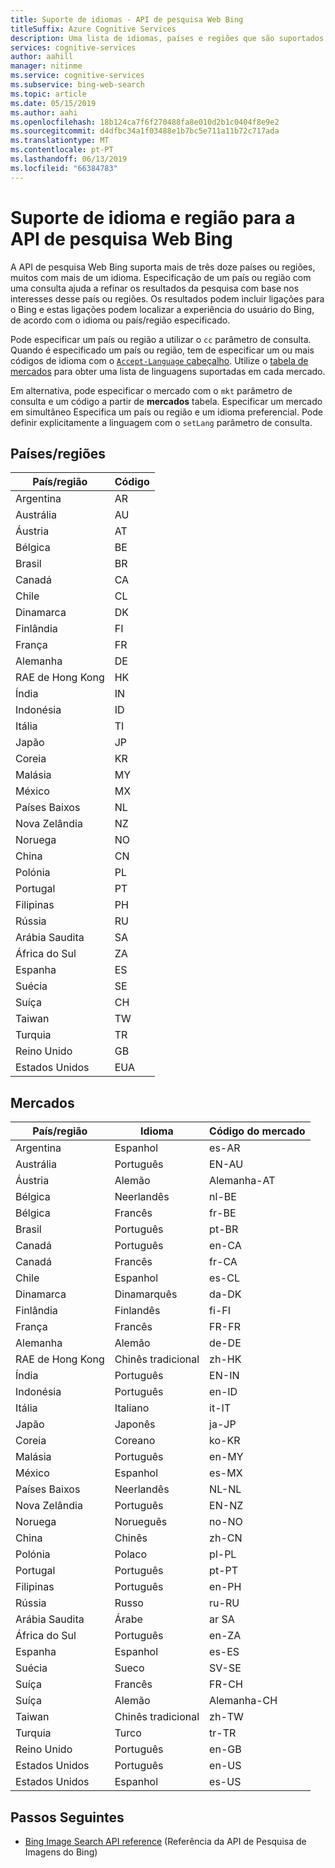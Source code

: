```yaml
---
title: Suporte de idiomas - API de pesquisa Web Bing
titleSuffix: Azure Cognitive Services
description: Uma lista de idiomas, países e regiões que são suportados pela API de pesquisa de notícias do Bing.
services: cognitive-services
author: aahill
manager: nitinme
ms.service: cognitive-services
ms.subservice: bing-web-search
ms.topic: article
ms.date: 05/15/2019
ms.author: aahi
ms.openlocfilehash: 18b124ca7f6f270488fa8e010d2b1c0404f8e9e2
ms.sourcegitcommit: d4dfbc34a1f03488e1b7bc5e711a11b72c717ada
ms.translationtype: MT
ms.contentlocale: pt-PT
ms.lasthandoff: 06/13/2019
ms.locfileid: "66384783"
---
```

# <a name="language-and-region-support-for-the-bing-web-search-api"></a>Suporte de idioma e região para a API de pesquisa Web Bing

A API de pesquisa Web Bing suporta mais de três doze países ou regiões, muitos com mais de um idioma. Especificação de um país ou região com uma consulta ajuda a refinar os resultados da pesquisa com base nos interesses desse país ou regiões. Os resultados podem incluir ligações para o Bing e estas ligações podem localizar a experiência do usuário do Bing, de acordo com o idioma ou país/região especificado.

Pode especificar um país ou região a utilizar o `cc` parâmetro de consulta. Quando é especificado um país ou região, tem de especificar um ou mais códigos de idioma com o [ `Accept-Language` cabeçalho](https://docs.microsoft.com/rest/api/cognitiveservices-bingsearch/bing-web-api-v7-reference#headers). Utilize o [tabela de mercados](#markets) para obter uma lista de linguagens suportadas em cada mercado.

Em alternativa, pode especificar o mercado com o `mkt` parâmetro de consulta e um código a partir de **mercados** tabela. Especificar um mercado em simultâneo Especifica um país ou região e um idioma preferencial. Pode definir explicitamente a linguagem com o `setLang` parâmetro de consulta.

## <a name="countriesregions"></a>Países/regiões

|País/região|Código|
|-------|----|
|Argentina|AR|
|Austrália|AU|
|Áustria|AT|
|Bélgica|BE|
|Brasil|BR|
|Canadá|CA|
|Chile|CL|
|Dinamarca|DK|
|Finlândia|FI|
|França|FR|
|Alemanha|DE|
|RAE de Hong Kong|HK|
|Índia|IN|
|Indonésia|ID|
|Itália|TI|
|Japão|JP|
|Coreia|KR|
|Malásia|MY|
|México|MX|
|Países Baixos|NL|
|Nova Zelândia|NZ|
|Noruega|NO|
|China|CN|
|Polónia|PL|
|Portugal|PT|
|Filipinas|PH|
|Rússia|RU|
|Arábia Saudita|SA|
|África do Sul|ZA|
|Espanha|ES|
|Suécia|SE|
|Suíça|CH|
|Taiwan|TW|
|Turquia|TR|
|Reino Unido|GB|
|Estados Unidos|EUA|

## <a name="markets"></a>Mercados

|País/região|Idioma|Código do mercado|
|-------|--------|-----------|
|Argentina|Espanhol|es-AR|
|Austrália|Português|EN-AU|
|Áustria|Alemão|Alemanha-AT|
|Bélgica|Neerlandês|nl-BE|
|Bélgica|Francês|fr-BE|
|Brasil|Português|pt-BR|
|Canadá|Português|en-CA|
|Canadá|Francês|fr-CA|
|Chile|Espanhol|es-CL|
|Dinamarca|Dinamarquês|da-DK|
|Finlândia|Finlandês|fi-FI|
|França|Francês|FR-FR|
|Alemanha|Alemão|de-DE|
|RAE de Hong Kong|Chinês tradicional|zh-HK|
|Índia|Português|EN-IN|
|Indonésia|Português|en-ID|
|Itália|Italiano|it-IT|
|Japão|Japonês|ja-JP|
|Coreia|Coreano|ko-KR|
|Malásia|Português|en-MY|
|México|Espanhol|es-MX|
|Países Baixos|Neerlandês|NL-NL|
|Nova Zelândia|Português|EN-NZ|
|Noruega|Norueguês|no-NO|
|China|Chinês|zh-CN|
|Polónia|Polaco|pl-PL|
|Portugal|Português|pt-PT|
|Filipinas|Português|en-PH|
|Rússia|Russo|ru-RU|
|Arábia Saudita|Árabe|ar SA|
|África do Sul|Português|en-ZA|
|Espanha|Espanhol|es-ES|
|Suécia|Sueco|SV-SE|
|Suíça|Francês|FR-CH|
|Suíça|Alemão|Alemanha-CH|
|Taiwan|Chinês tradicional|zh-TW|
|Turquia|Turco|tr-TR|
|Reino Unido|Português|en-GB|
|Estados Unidos|Português|en-US|
|Estados Unidos|Espanhol|es-US|

## <a name="next-steps"></a>Passos Seguintes

* [Bing Image Search API reference](//docs.microsoft.com/rest/api/cognitiveservices/bing-images-api-v7-reference) (Referência da API de Pesquisa de Imagens do Bing)
